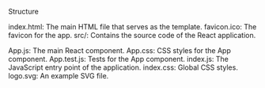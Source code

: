 Structure

index.html: The main HTML file that serves as the template.
favicon.ico: The favicon for the app.
src/: Contains the source code of the React application.

App.js: The main React component.
App.css: CSS styles for the App component.
App.test.js: Tests for the App component.
index.js: The JavaScript entry point of the application.
index.css: Global CSS styles.
logo.svg: An example SVG file.
